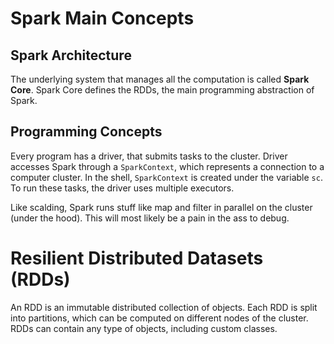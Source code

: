# Spark Main Concepts
## Spark Architecture

The underlying system that manages all the computation is called **Spark Core**. Spark Core defines the RDDs, the main programming abstraction of Spark.

## Programming Concepts
Every program has a driver, that submits tasks to the cluster.
Driver accesses Spark through a `SparkContext`, which represents a connection to a computer cluster. In the shell, `SparkContext` is created under the variable `sc`.
To run these tasks, the driver uses multiple executors.

Like scalding, Spark runs stuff like map and filter in parallel on the cluster (under the hood). This will most likely be a pain in the ass to debug.

# Resilient Distributed Datasets (RDDs)
An RDD is an immutable distributed collection of objects. Each RDD is split into partitions, which can be computed on different nodes of the cluster. RDDs can contain any type of objects, including custom classes.

